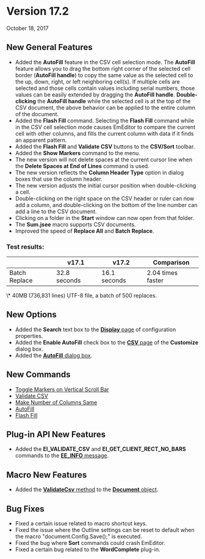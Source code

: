 # Version 17.2

October 18, 2017

## New General Features

- Added the **AutoFill** feature in the CSV cell selection mode. The **AutoFill** feature allows you to drag the bottom right corner of the selected cell border (**AutoFill handle**) to copy the same value as the selected cell to the up, down, right, or left neighboring cell(s). If multiple cells are selected and those cells contain values including serial numbers, those values can be easily extended by dragging the **AutoFill handle**. **Double-clicking** the **AutoFill handle** while the selected cell is at the top of the CSV document, the above behavior can be applied to the entire column of the document.
- Added the **Flash Fill** command. Selecting the **Flash Fill** command while in the CSV cell selection mode causes EmEditor to compare the current cell with other columns, and fills the current column with data if it finds an apparent pattern.
- Added the **Flash Fill** and **Validate CSV** buttons to the **CSV/Sort** toolbar.
- Added the **Show Markers** command to the menu.
- The new version will not delete spaces at the current cursor line when the **Delete Spaces at End of Lines** command is used.
- The new version reflects the **Column Header Type** option in dialog boxes that use the column header.
- The new version adjusts the initial cursor position when double-clicking a cell.
- Double-clicking on the right space on the CSV header or ruler can now add a column, and double-clicking on the bottom of the line number can add a line to the CSV document.
- Clicking on a folder in the **Start** window can now open from that folder.
- The **Sum.jsee** macro supports CSV documents.
- Improved the speed of **Replace All** and **Batch Replace**.

### Test results:

|  | v17.1 | v17.2 | Comparison |
| --- | --- | --- | --- |
| Batch Replace | 32.8 seconds | 16.1 seconds | 2.04 times faster |

\\* 40MB (736,831 lines) UTF-8 file, a batch of 500 replaces.

## New Options

- Added the **Search** text box to the [**Display** page](../dlg/properties/display/index) of configuration properties.
- Added the **Enable AutoFill** check box to the [**CSV** page](../dlg/customize/csv/index) of the **Customize** dialog box.
- Added the [**AutoFill** dialog box](../dlg/auto_fill/index).

## New Commands

- [Toggle Markers on Vertical Scroll Bar](../cmd/window/scroll_marks_toggle)
- [Validate CSV](../cmd/edit/csv_validate)
- [Make Number of Columns Same](../cmd/csv/make_columns_same)
- [AutoFill](../cmd/insert/auto_fill)
- [Flash Fill](../cmd/csv/flash_fill)

## Plug-in API New Features

- Added the **EI\_VALIDATE\_CSV** and **EI\_GET\_CLIENT\_RECT\_NO\_BARS** commands to the [**EE\_INFO** message](../plugin/message/ee_info).

## Macro New Features

- Added the [**ValidateCsv** method](../macro/document/validatecsv) to the [**Document** object](../macro/document/index).

## Bug Fixes

- Fixed a certain issue related to macro shortcut keys.
- Fixed the issue where the Outline settings can be reset to default when the macro "document.Config.Save();" is executed.
- Fixed the bug where **Sort** commands could crash EmEditor.
- Fixed a certain bug related to the **WordComplete** plug-in.
